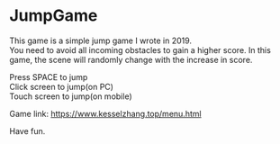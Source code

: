# JumpGame
This game is a simple jump game I wrote in 2019.  
You need to avoid all incoming obstacles to gain a higher score. In this game, the scene will randomly change with the increase in score.


Press SPACE to jump  
Click screen to jump(on PC)  
Touch screen to jump(on mobile)   

Game link: https://www.kesselzhang.top/menu.html

Have fun.
